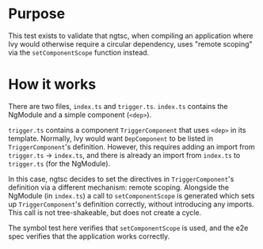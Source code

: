 # Purpose

This test exists to validate that ngtsc, when compiling an application where Ivy would otherwise
require a circular dependency, uses "remote scoping" via the `setComponentScope` function instead.

# How it works

There are two files, `index.ts` and `trigger.ts`. `index.ts` contains the NgModule and a simple
component (`<dep>`).

`trigger.ts` contains a component `TriggerComponent` that uses `<dep>` in its template. Normally,
Ivy would want `DepComponent` to be listed in `TriggerComponent`'s definition. However, this
requires adding an import from `trigger.ts` -> `index.ts`, and there is already an import from
`index.ts` to `trigger.ts` (for the NgModule).

In this case, ngtsc decides to set the directives in `TriggerComponent`'s definition via a different
mechanism: remote scoping. Alongside the NgModule (in `index.ts`) a call to `setComponentScope` is
generated which sets up `TriggerComponent`'s definition correctly, without introducing any imports.
This call is not tree-shakeable, but does not create a cycle.

The symbol test here verifies that `setComponentScope` is used, and the e2e spec verifies that the
application works correctly.
